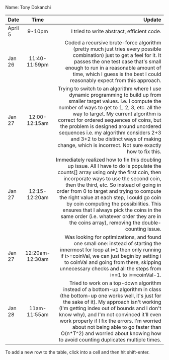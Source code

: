 Name: Tony Dokanchi

| Date    |      Time       |                                                                                                                                                                                                                                                                                                                                                                                                                                                                                                          Update |
|:--------|:---------------:|----------------------------------------------------------------------------------------------------------------------------------------------------------------------------------------------------------------------------------------------------------------------------------------------------------------------------------------------------------------------------------------------------------------------------------------------------------------------------------------------------------------:|
| April 5 |     9-10pm      |                                                                                                                                                                                                                                                                                                                                                                                                                                                                      I tried to write abstract, efficient code. |
| Jan 26  |  11:40-11:59pm  |                                                                                                                                                                                                                           Coded a recursive brute-force algorithm (pretty much just tries every possible combination) just to get a feel for it. It passes the one test case that's small enough to run in a reasonable amount of time, which I guess is the best I could reasonably expect from this approach. |
| Jan 27  |  12:00-12:15am  |                                                            Trying to switch to an algorithm where I use dynamic programming to build up from smaller target values. i.e. I compute the number of ways to get to 1, 2, 3, etc. all the way to target. My current algorithm is correct for ordered sequences of coins, but the problem is designed around unordered sequences i.e. my algorithm considers 2+3 and 3+2 to be distinct ways of making change, which is incorrect. Not sure exactly how to fix this. |
| Jan 27  |  12:15-12:20am  | Immediately realized how to fix this doubling up issue. All I have to do is populate the counts[] array using only the first coin, then incorporate ways to use the second coin, then the third, etc. So instead of going in order from 0 to target and trying to compute the right value at each step, I could go coin by coin computing the possibilities. This ensures that I always pick the coins in the same order (i.e. whatever order they are in the coins array), removing the double-counting issue. |
| Jan 27  | 12:20am-12:30am |                                                                                                                                                                                                                             Was looking for optimizations, and found one small one: instead of starting the innermost for loop at i=1 then only running if i>=coinVal, we can just begin by setting i to coinVal and going from there, skipping unnecessary checks and all the steps from i==1 to i==coinVal-1. |
| Jan 28  |  11am-11:55am   |                                                                      Tried to work on a top-down algorithm instead of a bottom-up algorithm in class (the bottom-up one works well, it's just for the sake of it). My approach isn't working (I'm getting index out of bounds and I don't know why), and I'm not convinced it'll even work properly if I fix the errors. I'm worried about not being able to go faster than O(n*T^2) and worried about knowing how to avoid counting duplicates multiple times. |


To add a new row to the table, click into a cell and then hit shift-enter.